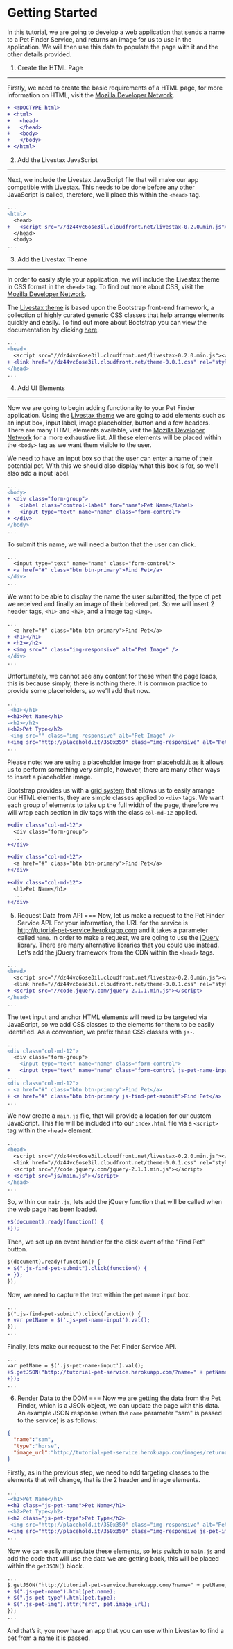 Getting Started
===

In this tutorial, we are going to develop a web application that sends a name
to a Pet Finder Service, and returns an image for us to use in the application.
We will then use this data to populate the page with it and the other details
provided.

1. Create the HTML Page
---
Firstly, we need to create the basic requirements of a HTML page, for
more information on HTML, visit the
[Mozilla Developer Network](https://developer.mozilla.org/en-US/docs/Web/HTML).
```diff
+ <!DOCTYPE html>
+ <html>
+   <head>
+   </head>
+   <body>
+   </body>
+ </html>
```
2. Add the Livestax JavaScript
---
Next, we include the Livestax JavaScript file that will make our app
compatible with Livestax. This needs to be done before any other
JavaScript is called, therefore, we’ll place this within the `<head>` tag.
```diff
...
<html>
  <head>
+   <script src="//dz44vc6ose3il.cloudfront.net/livestax-0.2.0.min.js"></script>
  </head>
  <body>
...
```

3. Add the Livestax Theme
---
In order to easily style your application, we will include the Livestax
theme in CSS format in the `<head>` tag. To find out more about CSS, visit the
[Mozilla Developer Network](https://developer.mozilla.org/en-US/docs/Web/CSS/Reference).

The [Livestax theme] is based upon the Bootstrap
front-end framework, a collection of highly curated generic CSS classes that help arrange
elements quickly and easily. To find out more about Bootstrap you can view the
documentation by clicking [here](http://getbootstrap.com/).
```diff
...
<head>
  <script src="//dz44vc6ose3il.cloudfront.net/livestax-0.2.0.min.js"></script>
+ <link href="//dz44vc6ose3il.cloudfront.net/theme-0.0.1.css" rel="stylesheet" type="text/css" media="all" />
</head>
...
```

4. Add UI Elements
---
Now we are going to begin adding functionality to your Pet Finder application.
Using the [Livestax theme] we are going to add
elements such as an input box, input label, image placeholder, button and a few
headers. There are many HTML elements available, visit the
[Mozilla Developer Network](https://developer.mozilla.org/en-US/docs/Web/HTML/Element)
 for a more exhaustive list. All these elements will be placed within the `<body>` tag
as we want them visible to the user.

We need to have an input box so that the user can enter a name of their potential pet.
With this we should also display what this box is for, so we’ll also add a input label.
```diff
...
<body>
+ <div class="form-group">
+   <label class="control-label" for="name">Pet Name</label>
+   <input type="text" name="name" class="form-control">
+ </div>
</body>
...
```

To submit this name, we will need a button that the user can click.
```diff
...
  <input type="text" name="name" class="form-control">
+ <a href="#" class="btn btn-primary">Find Pet</a>
</div>
...
```

We want to be able to display the name the user submitted, the type of pet we received
and finally an image of their beloved pet. So we will insert 2 header tags, `<h1>` and
`<h2>`, and a image tag `<img>`.
```diff
...
  <a href="#" class="btn btn-primary">Find Pet</a>
+ <h1></h1>
+ <h2></h2>
+ <img src="" class="img-responsive" alt="Pet Image" />
</div>
...
```

Unfortunately, we cannot see any content for these when the page loads, this is because
simply, there is nothing there. It is common practice to provide some placeholders, so
we’ll add that now.
```diff
...
-<h1></h1>
+<h1>Pet Name</h1>
-<h2></h2>
+<h2>Pet Type</h2>
-<img src="" class="img-responsive" alt="Pet Image" />
+<img src="http://placehold.it/350x350" class="img-responsive" alt="Pet Image" />
...
```

Please note: we are using a placeholder image from [placehold.it](http://www.placehold.it)
as it allows us to perform something very simple, however, there are many other ways to
insert a placeholder image.

Bootstrap provides us with a [grid system](http://getbootstrap.com/css/#grid) that allows
us to easily arrange our HTML elements, they are simple classes applied to `<div>` tags.
We want each group of elements to take up the full width of the page, therefore we will
wrap each section in div tags with the class `col-md-12` applied.
```diff
+<div class="col-md-12">
  <div class="form-group">
  ...
+</div>

+<div class="col-md-12">
  <a href="#" class="btn btn-primary">Find Pet</a>
+</div>

+<div class="col-md-12">
  <h1>Pet Name</h1>
  ...
+</div>
```

5. Request Data from API
===
Now, let us make a request to the Pet Finder Service API. For your information, the URL for the service is
http://tutorial-pet-service.herokuapp.com and it takes a parameter called `name`. In order to make a request,
we are going to use the [jQuery](http://jquery.com/) library. There are many alternative libraries that you
could use instead. Let’s add the jQuery framework from the CDN within the `<head>` tags.

```diff
...
<head>
  <script src="//dz44vc6ose3il.cloudfront.net/livestax-0.2.0.min.js"></script>
  <link href="//dz44vc6ose3il.cloudfront.net/theme-0.0.1.css" rel="stylesheet" type="text/css" media="all" />
+ <script src="//code.jquery.com/jquery-2.1.1.min.js"></script>
</head>
...
```

The text input and anchor HTML elements will need to be targeted via JavaScript, so we add CSS classes
to the elements for them to be easily identified. As a convention, we prefix these CSS classes with `js-`.

```diff
...
<div class="col-md-12">
  <div class="form-group">
-   <input type="text" name="name" class="form-control">
+   <input type="text" name="name" class="form-control js-pet-name-input">
...
<div class="col-md-12">
- <a href="#" class="btn btn-primary">Find Pet</a>
+ <a href="#" class="btn btn-primary js-find-pet-submit">Find Pet</a>
...
```

We now create a `main.js` file, that will provide a location for our custom JavaScript. This file will be
included into our `index.html` file via a `<script>` tag within the `<head>` element.

```diff
...
<head>
  <script src="//dz44vc6ose3il.cloudfront.net/livestax-0.2.0.min.js"></script>
  <link href="//dz44vc6ose3il.cloudfront.net/theme-0.0.1.css" rel="stylesheet" type="text/css" media="all" />
  <script src="//code.jquery.com/jquery-2.1.1.min.js"></script>
+ <script src="js/main.js"></script>
</head>
...
```

So, within our `main.js`, lets add the jQuery function that will be called when the web page has been loaded.
```diff
+$(document).ready(function() {
+});
```

Then, we set up an event handler for the click event of the "Find Pet" button.
```diff
$(document).ready(function() {
+ $(".js-find-pet-submit").click(function() {
+ });
});
```

Now, we need to capture the text within the pet name input box.
```diff
...
$(".js-find-pet-submit").click(function() {
+ var petName = $('.js-pet-name-input').val();
});
...
```

Finally, lets make our request to the Pet Finder Service API.
```diff
...
var petName = $('.js-pet-name-input').val();
+$.getJSON("http://tutorial-pet-service.herokuapp.com/?name=" + petName, function(pet) {
+});
...
```

6. Render Data to the DOM
===
Now we are getting the data from the Pet Finder, which is a JSON object, we can update the page with this
data. An example JSON response (when the `name` parameter "sam" is passed to the service) is as follows:
```json
{
  "name":"sam",
  "type":"horse",
  "image_url":"http://tutorial-pet-service.herokuapp.com/images/returnable/horse.jpg"
}
```

Firstly, as in the previous step, we need to add targeting classes to the elements that will change, that is the 2 header
and image elements.
```diff
...
-<h1>Pet Name</h1>
+<h1 class="js-pet-name">Pet Name</h1>
-<h2>Pet Type</h2>
+<h2 class="js-pet-type">Pet Type</h2>
-<img src="http://placehold.it/350x350" class="img-responsive" alt="Pet Image" />
+<img src="http://placehold.it/350x350" class="img-responsive js-pet-img" alt="Pet Image" />
...
```

Now we can easily manipulate these elements, so lets switch to `main.js` and add the code that will use the data we are
getting back, this will be placed within the `getJSON()` block.
```diff
...
$.getJSON("http://tutorial-pet-service.herokuapp.com/?name=" + petName, function(pet) {
+ $(".js-pet-name").html(pet.name);
+ $(".js-pet-type").html(pet.type);
+ $(".js-pet-img").attr("src", pet.image_url);
});
...
```

And that’s it, you now have an app that you can use within Livestax to find a pet from a name it is passed.

[Livestax theme]: http://livestax.github.io/theme/
